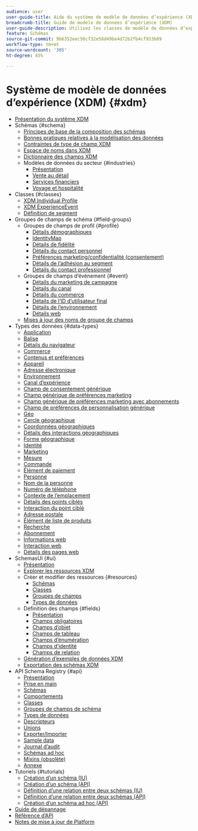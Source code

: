 ```yaml
---
audience: user
user-guide-title: Aide du système de modèle de données d’expérience (XDM)
breadcrumb-title: Guide de modèle de données d’expérience (XDM)
user-guide-description: Utilisez les classes de modèle de données d’expérience (XDM) et les groupes de champs de schéma pour normaliser les données d’expérience.
feature: Schémas
source-git-commit: 9b6352eec56cf32e58d49be4d72b2fb4cf933b89
workflow-type: tm+mt
source-wordcount: '305'
ht-degree: 45%

---
```



# Système de modèle de données d’expérience (XDM) {#xdm}

* [Présentation du système XDM](home.md)
* Schémas {#schema}
   * [Principes de base de la composition des schémas](schema/composition.md)
   * [Bonnes pratiques relatives à la modélisation des données](schema/best-practices.md)
   * [Contraintes de type de champ XDM](schema/field-constraints.md)
   * [Espace de noms dans XDM](./schema/namespaces.md)
   * [Dictionnaire des champs XDM](schema/field-dictionary.md)
   * Modèles de données du secteur {#industries}
      * [Présentation](./schema/industries/overview.md)
      * [Vente au détail](./schema/industries/retail.md)
      * [Services financiers](./schema/industries/financial.md)
      * [Voyage et hospitalité](./schema/industries/travel-hospitality.md)
* Classes {#classes}
   * [XDM Individual Profile](./classes/individual-profile.md)
   * [XDM ExperienceEvent](./classes/experienceevent.md)
   * [Définition de segment](./classes/segment-definition.md)
* Groupes de champs de schéma {#field-groups}
   * Groupes de champs de profil {#profile}
      * [Détails démographiques](./field-groups/profile/demographic-details.md)
      * [IdentityMap](./field-groups/profile/identitymap.md)
      * [Détails de fidélité](./field-groups/profile/loyalty-details.md)
      * [Détails du contact personnel](./field-groups/profile/personal-contact-details.md)
      * [Préférences marketing/confidentialité (consentement)](./field-groups/profile/consents.md)
      * [Détails de l’adhésion au segment](./field-groups/profile/segmentation.md)
      * [Détails du contact professionnel](./field-groups/profile/work-contact-details.md)
   * Groupes de champs d’événement {#event}
      * [Détails du marketing de campagne](./field-groups/event/campaign-marketing-details.md)
      * [Détails du canal](./field-groups/event/channel-details.md)
      * [Détails du commerce](./field-groups/event/commerce-details.md)
      * [Détails de l’ID d’utilisateur final](./field-groups/event/enduserids.md)
      * [Détails de l’environnement](./field-groups/event/environment-details.md)
      * [Détails web](./field-groups/event/web-details.md)
   * [Mises à jour des noms de groupe de champs](./field-groups/name-updates.md)
* Types des données {#data-types}
   * [Application](./data-types/application.md)
   * [Balise](./data-types/beacon.md)
   * [Détails du navigateur](./data-types/browser-details.md)
   * [Commerce](./data-types/commerce.md)
   * [Contenus et préférences](./data-types/consents.md)
   * [Appareil](./data-types/device.md)
   * [Adresse électronique](./data-types/email-address.md)
   * [Environnement](./data-types/environment.md)
   * [Canal d’expérience](./data-types/experience-channel.md)
   * [Champ de consentement générique](./data-types/consent-field.md)
   * [Champ générique de préférences marketing](./data-types/marketing-field.md)
   * [Champ générique de préférences marketing avec abonnements](./data-types/marketing-field-subscriptions.md)
   * [Champ de préférences de personnalisation générique](./data-types/personalization-field.md)
   * [Géo](./data-types/geo.md)
   * [Cercle géographique](./data-types/geo-circle.md)
   * [Coordonnées géographiques](./data-types/geo-coordinates.md)
   * [Détails des interactions géographiques](./data-types/geo-interaction-details.md)
   * [Forme géographique](./data-types/geo-shape.md)
   * [Identité](./data-types/identity.md)
   * [Marketing](./data-types/marketing.md)
   * [Mesure](./data-types/measure.md)
   * [Commande](./data-types/order.md)
   * [Élément de paiement](./data-types/payment-item.md)
   * [Personne](./data-types/person.md)
   * [Nom de la personne](./data-types/person-name.md)
   * [Numéro de téléphone](./data-types/phone-number.md)
   * [Contexte de l’emplacement](./data-types/place-context.md)
   * [Détails des points ciblés](./data-types/poi-details.md)
   * [Interaction du point ciblé](./data-types/poi-interaction.md)
   * [Adresse postale](./data-types/postal-address.md)
   * [Élément de liste de produits](./data-types/product-list-item.md)
   * [Recherche](./data-types/search.md)
   * [Abonnement](./data-types/subscription.md)
   * [Informations web](./data-types/web-information.md)
   * [Interaction web](./data-types/web-interaction.md)
   * [Détails des pages web](./data-types/webpage-details.md)
*  SchemasUI  {#ui}
   * [Présentation](./ui/overview.md)
   * [Explorer les ressources XDM](./ui/explore.md)
   * Créer et modifier des ressources {#resources}
      * [Schémas](./ui/resources/schemas.md)
      * [Classes](./ui/resources/classes.md)
      * [Groupes de champs](./ui/resources/field-groups.md)
      * [Types de données](./ui/resources/data-types.md)
   * Définition des champs {#fields}
      * [Présentation](./ui/fields/overview.md)
      * [Champs obligatoires](./ui/fields/required.md)
      * [Champs d’objet](./ui/fields/object.md)
      * [Champs de tableau](./ui/fields/array.md)
      * [Champs d’énumération](./ui/fields/enum.md)
      * [Champs d’identité](./ui/fields/identity.md)
      * [Champs de relation](./ui/fields/relationship.md)
   * [Génération d’exemples de données XDM](./ui/sample.md)
   * [Exportation des schémas XDM](./ui/export.md)
* API Schema Registry {#api}
   * [Présentation](api/overview.md)
   * [Prise en main](api/getting-started.md)
   * [Schémas](api/schemas.md)
   * [Comportements](api/behaviors.md)
   * [Classes](api/classes.md)
   * [Groupes de champs de schéma](api/field-groups.md)
   * [Types de données](api/data-types.md)
   * [Descripteurs](api/descriptors.md)
   * [Unions](api/unions.md)
   * [Exporter/Importer](api/export-import.md)
   * [Sample data](api/sample-data.md)
   * [Journal d’audit](api/audit-log.md)
   * [Schémas ad hoc](api/ad-hoc.md)
   * [Mixins (obsolète)](api/mixins.md)
   * [Annexe](api/appendix.md)
* Tutoriels {#tutorials}
   * [Création d’un schéma (IU)](tutorials/create-schema-ui.md)
   * [Création d’un schéma (API)](tutorials/create-schema-api.md)
   * [Définition d’une relation entre deux schémas (IU)](tutorials/relationship-ui.md)
   * [Définition d’une relation entre deux schémas (API)](tutorials/relationship-api.md)
   * [Création d’un schéma ad hoc (API)](tutorials/ad-hoc.md)
* [Guide de dépannage](troubleshooting-guide.md)
* [Référence d’API](https://www.adobe.io/apis/experienceplatform/home/api-reference.html#!acpdr/swagger-specs/schema-registry.yaml)
* [Notes de mise à jour de Platform](https://docs.adobe.com/content/help/fr-FR/experience-platform/release-notes/latest.html)